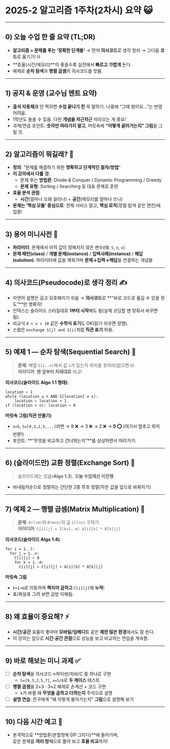 # 2025-2 알고리즘 1주차(2차시) 요약 😺

---

## 0) 오늘 수업 한 줄 요약 (TL;DR)
- **알고리즘 = 문제를 푸는 ‘정확한 단계들’** → 먼저 **의사코드**로 생각 정리 → 그다음 **코드**로 옮기기! ⛓️  
- **효율(시간/메모리)**이 좋을수록 실전에서 **빠르고 가볍게** 돈다.  
- 예제로 **순차 탐색**과 **행렬 곱셈**의 의사코드를 맛봄.  

---

## 1) 공지 & 운영 (교수님 멘트 요약)
- **출석 자동체크** 안 찍히면 **수업 끝나기 전** 꼭 말하기. 나중에 “그때 왔어요…”는 반영 어려움.
- 1학년도 들을 수 있음. 다만 **개념을 차근차근** 따라오는 게 중요!
- 과제/연습 포인트: **숫자만 따라가지 말고**, 머릿속에 **“어떻게 굴러가는지” 그림**을 그릴 것.

---

## 2) 알고리즘이 뭐길래? 🤔
- **정의**: “문제를 해결하기 위한 **명확하고 단계적인 절차/방법**”  
- **이 강의에서 다룰 것**:  
  - 문제 푸는 **방법론**: Divide & Conquer / Dynamic Programming / Greedy  
  - **문제 유형**: Sorting / Searching 등 대표 문제로 훈련  
- **효율 분석 관점**:  
  - **시간**(얼마나 오래 걸리나) + **공간**(메모리를 얼마나 쓰나)  
- **문제는 ‘핵심 모듈’ 중심으로**: 전체 서비스 말고, **핵심 로직**(정렬·탐색 같은 엔진)에 집중!

---

## 3) 용어 미니사전 🧸
- **파라미터**: 문제에서 아직 값이 정해지지 않은 변수(예: `S`, `n`, `x`)  
- **문제 패턴(class)** / **개별 문제(instance)** / **입력사례(instance)** / **해답(solution)**: 파라미터에 값을 채워가며 **문제→입력→해답**을 연결하는 개념들  

---

## 4) 의사코드(Pseudocode)로 생각 정리 ✍️
- 자연어 설명은 길고 모호해지기 쉬움 → **의사코드**로 **“바로 코드로 옮길 수 있을 정도”**만 명확히!  
- 인덱스는 슬라이드 스타일대로 **1부터 시작**해도 됨(실제 코딩할 땐 맞춰서 바꾸면 됨).  
- 비교식 `0 < x < 10` 같은 **수학식 표기**도 OK(읽기 쉬우면 장땡).  
- 스왑은 `exchange S[j] and S[i]`처럼 **직관 표기** 허용.  

---

## 5) 예제 1 — **순차 탐색(Sequential Search)** 🔎
> **문제**: 배열 `S[1..n]`에서 값 `x`가 있는지 위치를 찾아라(없으면 `0`).  
> **아이디어**: **맨 앞부터 차례대로** 비교!

**의사코드(슬라이드 Algo 1.1 형태)**:  
```text
location ← 1
while (location ≤ n AND S[location] ≠ x):
    location ← location + 1
if (location > n): location ← 0
```

**머릿속 그림(직관 만들기)**  
- `x=5`, `S=[9,3,2,5,...]`라면 → 9 ❌ → 3 ❌ → 2 ❌ → **5 ⭕** (여기서 멈추고 위치 반환!)  
- 포인트: **“무엇을 비교하고 건너뛰는지”**를 상상하면서 따라가기.

---

## 6) (슬라이드만) **교환 정렬(Exchange Sort)** 🧩
> 슬라이드에는 있음(**Algo 1.3**), **오늘 수업에선 미진행**.  
- 비내림차순으로 정렬하는 간단한 2중 루프 정렬(작은 값을 앞으로 바꿔치기)

---

## 7) 예제 2 — **행렬 곱셈(Matrix Multiplication)** 🧮
> **문제**: `A(l×m)`와 `B(m×n)`의 곱 `C(l×n)` 구하기.  
> **아이디어**: `C[i][j] = Σ(k=1..m) A[i][k] * B[k][j]`

**의사코드(슬라이드 Algo 1.4)**:  
```text
for i = 1..l:
  for j = 1..n:
    C[i][j] ← 0
    for k = 1..m:
      C[i][j] ← C[i][j] + A[i][k] * B[k][j]
```

**머릿속 그림**  
- `k=1→m`로 이동하며 **짝지어 곱하고** `C[i][j]`에 **누적**!  
- 표/화살표 그려 보면 금방 이해됨.

---

## 8) 왜 효율이 중요해? ⚡
- **시간/공간** 효율이 좋아야 **모바일/임베디드** 같은 **제한 많은 환경**에서도 잘 돈다.  
- 이 강의는 앞으로 **시간·공간 관점**으로 성능을 보고 비교하는 연습을 계속함.

---

## 9) 바로 해보는 미니 과제 ✅
- [ ] **순차 탐색**을 의사코드→파이썬/자바/C 중 하나로 구현  
  - `S=[9,3,2,5,7]`, `x=5/8`로 **두 케이스** 테스트  
- [ ] **행렬 곱셈**을 2×3 · 3×2 예제로 손계산 + 코드 구현  
  - `k`가 바뀔 때 **무엇을 곱하고 더하는지** 주석으로 설명  
- [ ] **설명 연습**: 친구에게 “왜 이렇게 돌아가는지” **그림**으로 설명해 보기

---

## 10) 다음 시간 예고 🔭
- 본격적으로 **방법론(분할정복·DP·그리디)**에 들어가며,  
  같은 문제를 **여러 방식**으로 풀어 보고 **효율 비교**까지!
